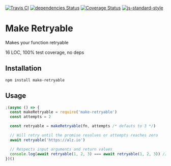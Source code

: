 [![Travis CI](https://travis-ci.org/alanclarke/make-retryable.svg?branch=master)](https://travis-ci.org/alanclarke/make-retryable)
[![dependencies Status](https://david-dm.org/alanclarke/make-retryable/status.svg)](https://david-dm.org/alanclarke/make-retryable)
[![Coverage Status](https://coveralls.io/repos/github/alanclarke/make-retryable/badge.svg?branch=master)](https://coveralls.io/github/alanclarke/make-retryable?branch=master)
[![js-standard-style](https://img.shields.io/badge/code%20style-standard-brightgreen.svg)](http://standardjs.com/)


# Make Retryable

Makes your function retryable

16 LOC, 100% test coverage, no deps


## Installation

`npm install make-retryable`

## Usage

```js
;(async () => {
  const makeRetryable = require('make-retryable')
  const attempts = 2

  const retryable = makeRetryable(fn, attempts /* defauts to 3 */)

  // Will retry until the promise resolves or attempts reaches zero
  await retryable('https://alz.io')

  // Respects input arguments and return values
  console.log(await retryable(1, 2, 3) === await retryable(1, 2, 3)) // true
})()
```
